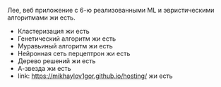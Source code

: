 Лее, веб приложение с 6-ю реализованными ML и эвристическими алгоритмами жи есть.
- Кластеризация  жи есть
- Генетический алгоритм жи есть
- Муравьиный алгоритм жи есть
- Нейронная сеть перцептрон жи есть
- Дерево решений жи есть
- А-звезда жи есть
- link: https://mikhaylov1gor.github.io/hosting/  жи есть
